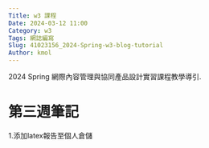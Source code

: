 ```yaml
---
Title: w3 課程
Date: 2024-03-12 11:00
Category: w3
Tags: 網誌編寫
Slug: 41023156_2024-Spring-w3-blog-tutorial
Author: kmol
---
```

2024 Spring 網際內容管理與協同產品設計實習課程教學導引.

<!-- PELICAN_END_SUMMARY -->
# 第三週筆記

1.添加latex報告至個人倉儲